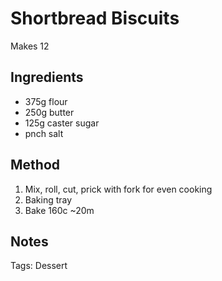 # Shortbread Biscuits

Makes 12

## Ingredients

* 375g flour
* 250g butter
* 125g caster sugar
* pnch salt

## Method

1. Mix, roll, cut, prick with fork for even cooking
2. Baking tray
3. Bake 160c ~20m

## Notes

Tags: Dessert